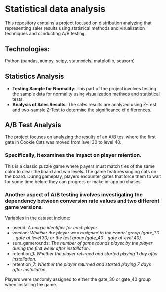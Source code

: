 
# Statistical data analysis

This repository contains a project focused on distribution analyzing that representing sales results using statistical methods and visualization techniques and conducting A/B testing.

## Technologies:
Python (pandas, numpy, scipy, statmodels, matplotlib, seaborn)

## Statistics Analysis
- **Testing Sample for Normality**:
   This part of the project involves testing the sample data for normality using visualization methods and statistical tests.
- **Analysis of Sales Results**:
   The sales results are analyzed using Z-Test and two-sample Z-Test to determine the significance of differences.

## A/B Test Analysis
The project focuses on analyzing the results of an A/B test where the first gate in Cookie Cats was moved from level 30 to level 40. 

### Specifically, it examines the impact on player retention.

This is a classic puzzle game where players must match tiles of the same color to clear the board and win levels. The game features singing cats on the board.
During gameplay, players encounter gates that force them to wait for some time before they can progress or make in-app purchases. 

### Another aspect of A/B testing involves investigating the dependency between conversion rate values and two different game versions.

Variables in the dataset include:
- userid: _A unique identifier for each player._  
- version: _Whether the player was assigned to the control group (gate_30 - gate at level 30) or the test group (gate_40 - gate at level 40)._  
- sum_gamerounds: _The number of game rounds played by the player during the first week after installation._  
- retention_1: _Whether the player returned and started playing 1 day after installation._  
- retention_7: _Whether the player returned and started playing 7 days after installation._  

Players were randomly assigned to either the gate_30 or gate_40 group when installing the game.  
